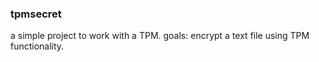 ### tpmsecret

a simple project to work with a TPM.
goals: encrypt a text file using TPM functionality.
